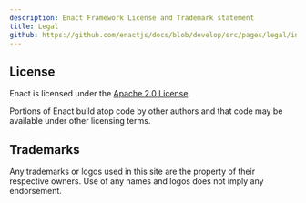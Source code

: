 ```yaml
---
description: Enact Framework License and Trademark statement
title: Legal
github: https://github.com/enactjs/docs/blob/develop/src/pages/legal/index.md
---
```


## License

Enact is licensed under the [Apache 2.0 License](http://www.apache.org/licenses/LICENSE-2.0.html).

Portions of Enact build atop code by other authors and that code may be available under other licensing terms.

## Trademarks

Any trademarks or logos used in this site are the property of their respective owners. Use of any names and logos does not imply any endorsement.

